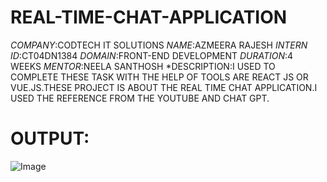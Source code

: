 # REAL-TIME-CHAT-APPLICATION
*COMPANY*:CODTECH IT SOLUTIONS
*NAME*:AZMEERA RAJESH
*INTERN ID*:CT04DN1384
*DOMAIN*:FRONT-END DEVELOPMENT
*DURATION*:4 WEEKS
*MENTOR*:NEELA SANTHOSH
*DESCRIPTION:I USED TO COMPLETE THESE TASK WITH THE HELP OF TOOLS ARE REACT JS OR VUE.JS.THESE PROJECT IS ABOUT THE REAL TIME CHAT APPLICATION.I USED THE REFERENCE FROM THE YOUTUBE AND CHAT GPT.
# OUTPUT:
![Image](https://github.com/user-attachments/assets/c5e96fd5-323a-4208-82e8-fe39e830d237)
